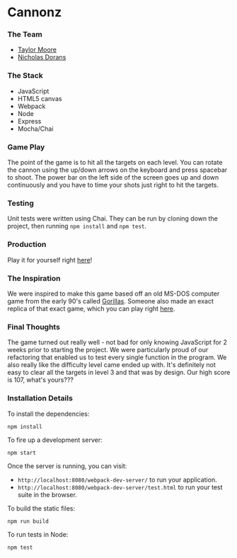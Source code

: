 # Cannonz

### The Team

* [Taylor Moore](https://github.com/Tman22)
* [Nicholas Dorans](https://github.com/NickyBobby)

### The Stack

* JavaScript
* HTML5 canvas
* Webpack
* Node
* Express
* Mocha/Chai

### Game Play

The point of the game is to hit all the targets on each level. You can rotate the cannon using the up/down arrows on the keyboard and press spacebar to shoot. The power bar on the left side of the screen goes up and down continuously and you have to time your shots just right to hit the targets.

### Testing

Unit tests were written using Chai. They can be run by cloning down the project, then running `npm install` and `npm test`.

### Production

Play it for yourself right [here](https://tman22.github.io/game-time/)!

### The Inspiration

We were inspired to make this game based off an old MS-DOS computer game from the early 90's called [Gorillas](https://en.wikipedia.org/wiki/Gorillas_(video_game)). Someone also made an exact replica of that exact game, which you can play right [here](http://theraccoonshare.com/GORILLAS.BAS/).

### Final Thoughts

The game turned out really well - not bad for only knowing JavaScript for 2 weeks prior to starting the project. We were particularly proud of our refactoring that enabled us to test every single function in the program. We also really like the difficulty level came ended up with. It's definitely not easy to clear all the targets in level 3 and that was by design. Our high score is 107, what's yours???

### Installation Details

To install the dependencies:

```
npm install
```

To fire up a development server:

```
npm start
```

Once the server is running, you can visit:

* `http://localhost:8080/webpack-dev-server/` to run your application.
* `http://localhost:8080/webpack-dev-server/test.html` to run your test suite in the browser.

To build the static files:

```js
npm run build
```


To run tests in Node:

```js
npm test
```
